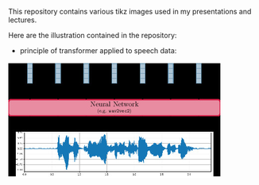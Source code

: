 This repository contains various tikz images used in my presentations and lectures.

Here are the illustration contained in the repository:

- principle of transformer applied to speech data:

![plot](output/speech_-_transformer_overview.jpg)
